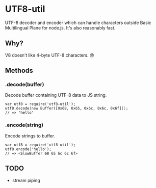 # UTF8-util

UTF-8 decoder and encoder which can handle characters outside Basic Multilingual Plane for node.js. It's also reasonably fast.

## Why?

V8 doesn't like 4-byte UTF-8 characters. 😞

## Methods

### .decode(buffer)

Decode buffer containing UTF-8 data to JS string.

    var utf8 = require('utf8-util');
    utf8.decode(new Buffer([0x68, 0x65, 0x6c, 0x6c, 0x6f]));
    // => 'hello'

### .encode(string)

Encode strings to buffer.

    var utf8 = require('utf8-util');
    utf8.encode('hello');
    // => <SlowBuffer 68 65 6c 6c 6f>

## TODO

* stream piping
